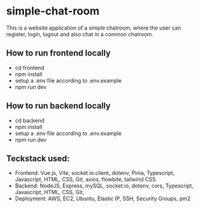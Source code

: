 # simple-chat-room

This is a website application of a simple chatroom, where the user can register, login, logout and also chat in a common chatroom.

##  How to run frontend locally
- cd frontend
- npm install
- setup a .env file according to .env.example
- npm run dev

## How to run backend locally
- cd backend
- npm install
- setup a .env file according to .env.example
- npm run dev

## Teckstack used:
- Frontend: Vue.js, Vite, socket.io.client, dotenv, Pinia, Typescript, Javascript, HTML, CSS, Git, axios, flowbite, tailwind CSS
- Backend: NodeJS, Express, mySQL, socket.io, dotenv, cors, Typescript, Javascript, HTML, CSS, Git,
- Deployment: AWS, EC2, Ubuntu, Elastic IP, SSH, Security Groups, pm2